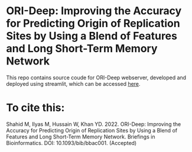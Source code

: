 # ORI-Deep: Improving the Accuracy for Predicting Origin of Replication Sites by Using a Blend of Features and Long Short-Term Memory Network

This repo contains source coude for ORI-Deep webserver, developed and deployed using streamlit, which can be accessed [here](https://share.streamlit.io/waqarhusain/orideep/main/app.py).

# To cite this:
Shahid M, Ilyas M, Hussain W, Khan YD. 2022. ORI-Deep: Improving the Accuracy for Predicting Origin of Replication Sites by Using a Blend of Features and Long Short-Term Memory Network. Briefings in Bioinformatics. DOI: 10.1093/bib/bbac001. (Accepted)


